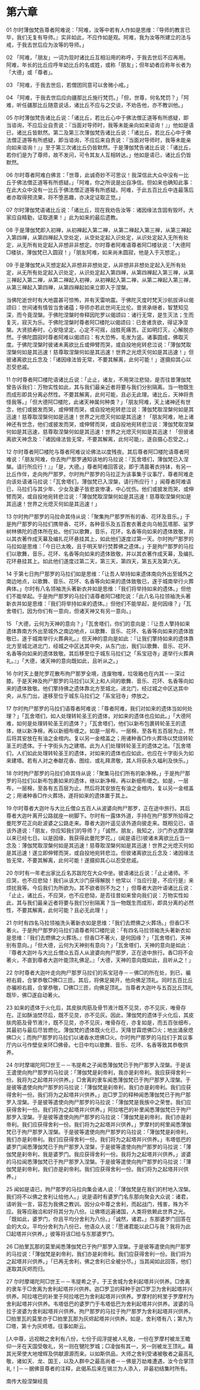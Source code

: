 
# 第六章

01 尔时薄伽梵告尊者阿难说：「阿难，汝等中若有人作如是思维：『导师的教言已毕，我们无复有导师。』实非如此，不应作如是观。阿难，我为汝等所建立的法与戒，于我去世后应为汝等的导师。」

02 「阿难，「朋友」一词为现时诸比丘互相沿用的称呼，于我去世后不应再用。阿难，年长的比丘应呼年幼比丘的名或姓，或称「朋友」；但年幼者应称年长者为「大德」或「尊者」。

03 「阿难，于我去世后，若僧团同意可以舍微小戒。」

04 「阿难，于我去世后应向疆那比丘施行梵罚。」「但，世尊，何名梵罚？」「阿难，听任疆那比丘随意说话，诸比丘不应与之交谈，不劝告他，亦不教训他。」

05 尔时薄伽梵告诸比丘说：「诸比丘，若比丘心中于佛法僧正道等有所惑疑，即当谘询，不应后业自责说：『当面对导师时，我等未能亲向如来谘询！』」他如是语已，诸比丘皆默然。第二及第三次薄伽梵告诸比丘说：「诸比丘，若比丘心中于佛法僧正道等有所惑疑，即当谘询，不应后来自责说：『当面对导师时，我等未能亲向如来谘询！』」至于第三次诸比丘仍皆默然。于是薄伽梵告诸比丘说：「诸比丘，若你们是为了尊师，故不发问，可令其友人互相转达。」他如是语已，诸比丘仍皆默然。

06 尔时尊者阿难白佛言：「世尊，此诚奇妙不可思议！我深信此大众中没有一比丘于佛法僧正道等有所惑疑。」「阿难，你之所说是出自净信。但如来也确知此事：在此大众中没有一比丘于佛法僧正道等有所惑疑。阿难，于此五百比丘中连最落后者亦取得预流果，将不堕恶趣，亦决定证取正觉。」

07 尔时薄伽梵语诸比丘说：「诸比丘，现在我劝告汝等：诸因缘法含固有毁坏。大家应自精勤，证取道果！」此为如来的最后遗教。

08 于是薄伽梵即入初禅，从初禅起入第二禅，从第二禅起入第三禅，从第三禅起入第四禅，从第四禅起入空处定，从空处定起入识处定，从识处定起入无所有处定，从无所有处定起入非想非非想定。尔时尊者阿难语尊者阿□楼驮说：「大德阿□楼驮，薄伽梵已入圆寂！」「朋友阿难，如来尚未圆寂，他是入于灭想定。」

09 于是薄伽梵从灭想定起入非想非非想处定，从非想非非想处定起入无所有处定，从无所有处定起入识处定，从识处定起入第四禅，从第四禅起入第三禅，从第三禅起入第二禅，从第二禅起入初禅，从初禅起入第二禅，从第二禅起入第三禅，从第三禅起入第四禅，从第四禅起如来立即入于涅槃。

当佛陀逝世时有大地震甚可惊怖，并有天雷响震。于佛陀灭度时梵天沙航拔谛以偈颂曰：世间诸有情皆当舍诸蕴；导师亦若此世间无比伦。昔贤承继者，智慧知见深，而今竟涅槃。于佛陀涅槃时帝释因陀罗以偈颂曰：诸行无常，是生灭法；生而复灭，寂灭为乐。于佛陀涅槃时尊者阿□楼陀以偈颂曰：已舍诸贪欲，得证净涅槃。大贤损寿时，心安隐坚定。心定不可摇，战胜死痛苦。正如明灯灭，心解脱亦然。于佛陀圆寂时尊者阿难以偈颂曰：有大恐怖，毛发为竖。诸事圆成，佛取灭度。于佛陀涅槃时彼诸未离欲比丘或伸臂而哭，或自投地宛转悲泣说：「薄伽梵取涅槃何如是其迅速！慈尊取涅槃何如是其迅速！世界之光熄灭何如是其迅速！」但彼诸离欲比丘念及：「诸因缘法皆无常，不要其解离，此何可能！」遂摄抑其心以忍受悲戚。

11 尔时尊者阿□楼陀语诸比丘说：「止止，诸友，不用哭泣悲恸，是否往昔薄伽梵曾告诉我们：万物实性如此，其与我们最亲近者将要与我们分别隔离。当一物既生而成形即具分离必然性。不要其解离，此何可能，且必无此理。诸比丘，天神将责怪我等。」「但大德阿□楼陀，此诸天神属何种类？」「朋友阿难，天上诸神还有世念，他们或披发而哭，或伸臂而哭，或自投地宛转悲泣说：薄伽梵取涅槃何如是其迅速！慈尊取涅槃何如是迅速！世界之光熄灭何如是其迅速！「朋友阿难，地上诸神还有世念，他们或披发而哭，或伸臂而哭，或自投地宛转悲泣说：薄伽梵取涅槃何如是其迅速，慈尊取涅槃何如是其迅速！世界之光熄灭何如是其迅速！「但彼诸离欲天神念及：『诸因缘法皆无常，不要其解离，此何可能』，遂自摄心忍受之。」

12 尔时尊者阿□楼陀与尊者阿难议论佛法以度残夜。其后尊者阿□楼陀语尊者阿难说：「朋友阿难，你去拘尸那罗通知该地的马拉说：『瓦舍塔们，薄伽梵已入涅槃。请行所应行！』」「是，大德。」尊者阿难回答说，即于清晨著衣持钵，有另一比丘作伴，走向拘尸那罗。尔时拘尸那罗的马拉正为该事集于议事厅，尊者阿难走向该处语诸马拉说：「瓦舍塔们，薄伽梵已入涅槃，请行所应行！」闻尊者阿难语已，马拉们与其少年、少女及妻子皆悲哀惨凄，中心忧伤。他们或披发而哭，或伸臂而哭，或自投地宛转悲泣说：「薄伽梵取涅槃何如是其迅速！慈尊取涅槃何如是其迅速！世界之光熄灭何如是其迅速！」

13 尔时拘尸那罗的马拉命其侍从说：「聚集拘尸那罗所有的香、花环及音乐。」于是拘尸那罗的马拉们携带香、花环，各种音乐及五百套衣著走向乌帕瓦塔那、娑罗树林佛陀的遗体所在处。他们以歌舞，音乐，花环，名香等向如来的遗体致敬，并以其衣著作成天幕及编扎花环悬挂其上，如此他们遂度过第一天。尔时拘尸那罗的马拉如是思维：「今日已太晚，且于明天举行焚葬佛之遗体。」于是拘尸那罗的马拉们以歌舞，音乐，花环、名香等向如来的遗体致敬，并以其衣著作成天幕，及编扎花环悬挂其上。如此他们遂度过第二天，第三天，第四天，第五天及第六天。

14 于第七日拘尸那罗的马拉们如是思维：「让吾人举持如来遗体南向外出至城外之南边地点，以歌舞、音乐、花环、名香等向如来的遗体致敬已，遂于城南举行火葬典体。」尔时有八名领袖洗头著新衣并如是思维：「我们将举持如来的遗体。」但他们不能举起。于是拘尸那罗的马拉们语尊者阿□楼陀说：「此八名马拉领袖洗头著新衣并如是思维：『我们将举持如来的遗体。』但他们不能举起，是何因缘？」「瓦舍塔们，因为你们有一意向，但诸天神又有另一意向。」

15 「大德，云何为天神的意向？」「瓦舍塔们，你们的意向是：『让吾人擎持如来遗体靠南方外出至城外之南边地点，以歌舞、音乐、花环、名香等向如来的遗体致敬已，遂于城南举行火葬典礼。』但天神的意向是如此：『让我们擎持如来的遗体靠北方至城北进北门，经城之中区达其中央，从东门出，我们以歌舞、音乐、花环、名香等向如来的遗体致敬。其后移至位于城东马拉们之「系宝冠寺」遂举行火葬典礼。』」「大德，诸天神的意向既如此，且听从之。」

16 尔时天上曼陀罗花散布拘尸那罗全境，连废物堆，垃圾箱也在内其－－深过膝。于是天神及拘尸那罗的马拉们以天上和人间的歌舞、音乐、花环、名香等向如来的遗体致敬。他们擎持佛之遗体靠北方至城北，进北门，经过城之中区达其中央，从东门出，遂移至位于城东马拉们之「系宝冠寺」停放之。

17 尔时拘尸那罗的马拉们语尊者阿难说：「尊者阿难，我们对如来的遗体当如何处理？」「瓦舍塔们，如人处理转轮圣王的遗体，对如来的遗体也应如此。」「大德阿难，如何是处理转轮圣王的遗体？」「瓦舍塔们，他们以新布包裹转轮圣王的遗体，继以新净棉，再以新细布缠之。如是一层布，一层棉，至各有五百层为止，然后将其安放在有油之金棺内。复以另一金棺盖之；用诸种香□作火葬场以焚烧转轮圣王的遗体。于十字街头为之建塔。此为人们处理转轮圣王的遗体之法。「瓦舍塔们，人们如此处理转轮圣王的遗体，对如来的遗体也应如此，也应在十字街头为如来建塔。若有人对之奉献花香、图绘、或礼拜肃敬，其人将获永久福利及快乐。」

18 尔时拘尸那罗的马拉们命其侍从说：「聚集马拉们所有的新净棉。」于是拘尸那罗的马拉们以新布包裹如来的遗体，继以新净棉，再以新细布缠之。如是，一层布，一层棉，至各有五百层为止。然后将其安放在有油之金棺内，复以另一金棺盖之；用诸种香□作火葬场，遂将如来的遗体置于其上。

19 尔时尊者大迦叶与大比丘僧众五百人从波婆向拘尸那罗，正在途中旅行。其后尊者大迦叶离开公路就座一树脚下。尔时有一露体外道，手持在拘尸那罗所拾得之曼陀罗花正向赴波婆之公路走来。尊者大迦叶遥见该外道向彼走来。既相见已，语该外道说：「朋友，你应知我们的导师？」「诚然，朋友，我知之，沙门乔达摩涅槃以来已经七日。以是因缘，我获得此曼陀罗花。」(闻是语已)彼诸未离欲比丘当一念及：薄伽梵取涅槃何如是其迅速！慈尊取涅槃何如是其迅速！世界之光熄灭何如是其迅速！遂立即伸臂而哭，或自投地宛转悲泣。但彼诸离欲比丘念及：诸因缘法皆无常，不要其解离，此何可能！遂摄抑其心以忍受悲戚。

20 尔时有一年老出家比丘名苏跋陀在大众中坐。彼语诸比丘说：「止止诸师。不应哭，也不应悲恸！我们从该大沙门获得解脱！他常以『当应行是，不应行是』来烦扰我等。今后我们为所欲为。其不欲者则不为之！」但尊者大迦叶语诸比丘说：「止止，诸比丘，不应哭，也不应悲恸，是否往昔如来曾向我们说：万物实性如此，其与我们最亲近者将要与我们分别隔离？当一物既生而成形，即具分离的必然性，不要其解离，此何可能？且必无此理！」

21 尔时有四名马拉领袖洗头著新衣如是思维：「我们去燃佛之火葬场。」但香□不著火。于是拘尸那罗的马拉们语尊者阿□楼陀说：「有四名马拉领袖洗头著新衣如是思维：『我们去燃佛之火葬场。』但香□不著火，是何因缘？」「瓦舍塔们，天神别有意向。」「但大德，云何为天神别有意向？」「瓦舍塔们，天神的意向是如此：『尊者大迦叶与大比丘僧众五百人从波婆向拘尸那罗，正在途中旅行。香□将不会著火，不直到尊者大迦叶能顶礼佛足。』「大德，天神的意向既如此，且听从之！」

22 尔时尊者大迦叶走向拘尸那罗马拉们的系宝冠寺－－佛□的所在处，到已，褊袒右肩，合掌恭敬□佛□三匝。其后，将佛足揭开，他向佛足顶礼。同时五百比丘亦褊袒右肩，合掌恭敬，□佛□三匝，向佛足顶礼。当尊者大迦叶与五百比丘顶礼既毕，佛□遂自动著火。

23 如来的遗体于火化后，其皮肤肉筋及骨节液汁既不见炱，亦不见灰，唯骨存在。正如酥油焚尽后，既不见炱，亦不见灰。因此，薄伽梵的遗体于火化后，其皮肤肉筋及骨节液汁，既不见炱，亦不见灰，唯骨存在，亦复如是，而五百张细布，其最初与最后尽皆燃化。薄伽梵的遗体既火化已，天降甘霖熄佛□火；地出涌泉熄佛□火；而拘尸那罗的马拉们以诸香水熄佛□火。尔时拘尸那罗的马拉们于其议事厅内以弓作壁垒来环□佛骨。七日中均以歌舞、音乐、花环、名香等致其恭敬供养。

24 尔时摩竭陀阿□世王－－韦提希之子闻悉薄伽梵已于拘尸那罗入涅槃。于是该王遣使向拘尸那罗的马拉说：「薄伽梵是刹帝利，我亦是刹帝利。我应获得舍利一份。我将为之起塔并兴供养。」□舍离的隶车闻悉薄伽梵已于拘尸那罗入涅槃。于是彼等遣使向拘尸那罗的马拉说：「薄伽梵是刹帝利，我们亦是刹帝利。我们应获得舍利一份。我们将为之起塔并兴供养。」迦□罗卫的释种闻悉薄伽梵已于拘尸那罗入涅槃。于是彼等遣使向拘尸那罗的马拉说：「薄伽梵是我族中之荣誉。我们应获得舍利一份。我们将为之起塔并兴供养。」阿拉喀巴的补里闻悉薄伽梵已于拘尸那罗入涅槃。于是彼等遣使向拘尸那罗的马拉说：「薄伽梵是刹帝利，我们亦是刹帝利。我们应获得舍利一份。我们将为之起塔并兴供养。」罗摩村的柯里闻悉薄伽梵已于拘尸那罗入涅槃。于是彼等遣使向拘尸那罗的马拉说：「薄伽梵是刹帝利，我们亦是刹帝利。我们应获得舍利一份。我们将为之起塔并兴供养。」韦塔低巴的婆罗门闻悉薄伽梵已于拘尸那罗入涅槃，于是彼等遣使向拘尸那罗的马拉说：「薄伽梵是刹帝利，我是婆罗门。我应获得舍利一份。我将为之起塔并兴供养。」波婆的马拉闻悉薄伽梵已于拘尸那罗入涅槃。于是彼等遣使向拘尸那罗的马拉说：「薄伽梵是刹帝利，我们亦是刹帝利。我们应获得舍利一份。我们将为之起塔并兴供养。」

25 闻如是语已，拘尸那罗的马拉向集会诸人说：「薄伽梵是在我们的村地入涅槃。我们将不以佛之舍利让给他人。」说是语时有婆罗门名东那向聚会大众说：诸君，请听我一言，容忍为我佛之教训。因分众中尊之舍利，而起战门，残害，殊为不应。我等应融洽和好将其分为八份。让佛塔远遍诸国，人类将依赖此世界之光。「既如此，婆罗门，你且平均分舍利为八份。」「诚然，诸君。」东那婆罗门回答在会的大众。平均分舍利为八份已，他语众人说：「愿诸君能以此□与我？我将为此□起塔并兴供养。」彼等将该□给与东那婆罗门。

26 □拍里瓦那的莫里闻悉薄伽梵已于拘尸那罗入涅槃。于是彼等遣使向拘尸那罗的马拉说：「薄伽梵是刹帝利，我们亦是刹帝利。我们应获得舍利一份。我们将为之起塔并兴供养。」「已再无舍利，佛之舍利已全被分尽。」当其闻如此回答，他们遂取其灰烬而归。

27 尔时摩竭陀阿□世王－－韦提希之子，于王舍城为舍利起塔并兴供养。□舍离的隶车于□舍离为舍利起塔并兴供养。迦□罗卫的释种于迦□罗卫为舍利起塔并兴供养。阿拉喀巴的补里于阿拉喀巴为舍利起塔并兴供养。罗摩村的柯里于罗摩村为舍利起塔并兴供养。韦塔低巴的婆罗门于韦塔低巴为舍利起塔并兴供养。波婆的马拉于波婆为舍利起塔并兴供养。拘尸那罗的马拉于拘尸那罗为舍利起塔并兴供养。□拍里瓦的莫里亦于□拍里瓦那为灰烬起塔并兴供养。如是，舍利塔有八；第九为□塔，第十为灰烬塔。往事如斯云。

[人中尊，远视眼之舍利有八份，七份于阎浮提被人礼敬，一份在罗摩村被龙王瞻仰一牙在天国受敬礼，另一则在犍陀罗城；□凌伽有其一，另一则被龙王顶礼。藉其光荣使大地增辉及供献源源而来。以如斯供品，大师之舍利受诸被敬者之最高礼敬，诸如天、龙、国王，以及人群中之最高尚者－－佛是万劫难遭遇，汝今合掌顶礼！]－－据佛音尊者的注释，此偈系后来在锡兰为人添入，非最初结集时所有。

南传大般涅槃经竟


